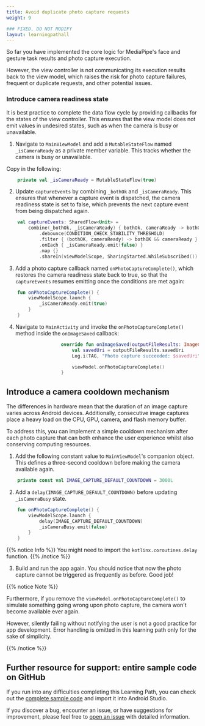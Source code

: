 ```yaml
---
title: Avoid duplicate photo capture requests
weight: 9

### FIXED, DO NOT MODIFY
layout: learningpathall
---
```


So far you have implemented the core logic for MediaPipe's face and gesture task results and photo capture execution. 

However, the view controller is not communicating its execution results back to the view model, which raises the risk for photo capture failures, frequent or duplicate requests, and other potential issues.

### Introduce camera readiness state

It is best practice to complete the data flow cycle by providing callbacks for the states of the view controller. This ensures that the view model does not emit values in undesired states, such as when the camera is busy or unavailable.

1. Navigate to `MainViewModel` and add a `MutableStateFlow` named `_isCameraReady` as a  private member variable. This tracks whether the camera is busy or unavailable. 

Copy in the following:

```kotlin
    private val _isCameraReady = MutableStateFlow(true)
```

2. Update `captureEvents` by combining `_bothOk` and `_isCameraReady`. This ensures that whenever a capture event is dispatched, the camera readiness state is set to false, which prevents the next capture event from being dispatched again.

```kotlin
    val captureEvents: SharedFlow<Unit> =
        combine(_bothOk, _isCameraReady) { bothOk, cameraReady -> bothOk to cameraReady}
            .debounce(CONDITION_CHECK_STABILITY_THRESHOLD)
            .filter { (bothOK, cameraReady) -> bothOK && cameraReady }
            .onEach { _isCameraReady.emit(false) }
            .map {}
            .shareIn(viewModelScope, SharingStarted.WhileSubscribed())
```

3. Add a photo capture callback named `onPhotoCaptureComplete()`, which restores the camera readiness state back to true, so that the `captureEvents` resumes emitting once the conditions are met again:

```kotlin
    fun onPhotoCaptureComplete() {
        viewModelScope.launch {
            _isCameraReady.emit(true)
        }
    }
```

4. Navigate to `MainActivity` and invoke the `onPhotoCaptureComplete()` method inside the `onImageSaved` callback:

```kotlin
                    override fun onImageSaved(outputFileResults: ImageCapture.OutputFileResults) {
                        val savedUri = outputFileResults.savedUri
                        Log.i(TAG, "Photo capture succeeded: $savedUri")

                        viewModel.onPhotoCaptureComplete()
                    }
```


## Introduce a camera cooldown mechanism

The differences in hardware mean that the duration of an image capture varies across Android devices. Additionally, consecutive image captures place a heavy load on the CPU, GPU, camera, and flash memory buffer.

To address this, you can implement a simple cooldown mechanism after each photo capture that can both enhance the user experience whilst also conserving computing resources.

1. Add the following constant value to `MainViewModel`'s companion object. This defines a three-second cooldown before making the camera available again.

```kotlin
    private const val IMAGE_CAPTURE_DEFAULT_COUNTDOWN = 3000L
```

2. Add a `delay(IMAGE_CAPTURE_DEFAULT_COUNTDOWN)` before updating `_isCameraBusy` state.

```kotlin
    fun onPhotoCaptureComplete() {
        viewModelScope.launch {
            delay(IMAGE_CAPTURE_DEFAULT_COUNTDOWN)
            _isCameraBusy.emit(false)
        }
    }
```

{{% notice Info %}}
You might need to import the `kotlinx.coroutines.delay` function.
{{% /notice %}}

3. Build and run the app again. You should notice that now the photo capture cannot be triggered as frequently as before. Good job!

{{% notice Note %}}

Furthermore, if you remove the `viewModel.onPhotoCaptureComplete()` to simulate something going wrong upon photo capture, the camera won't become available ever again.

However, silently failing without notifying the user is not a good practice for app development. Error handling is omitted in this learning path only for the sake of simplicity.

{{% /notice %}}

## Further resource for support: entire sample code on GitHub

If you run into any difficulties completing this Learning Path, you can check out the [complete sample code](https://github.com/hanyin-arm/sample-android-selfie-app-using-mediapipe-multimodality) and import it into Android Studio.

If you discover a bug, encounter an issue, or have suggestions for improvement, please feel free to [open an issue](https://github.com/hanyin-arm/sample-android-selfie-app-using-mediapipe-multimodality/issues/new) with detailed information.
